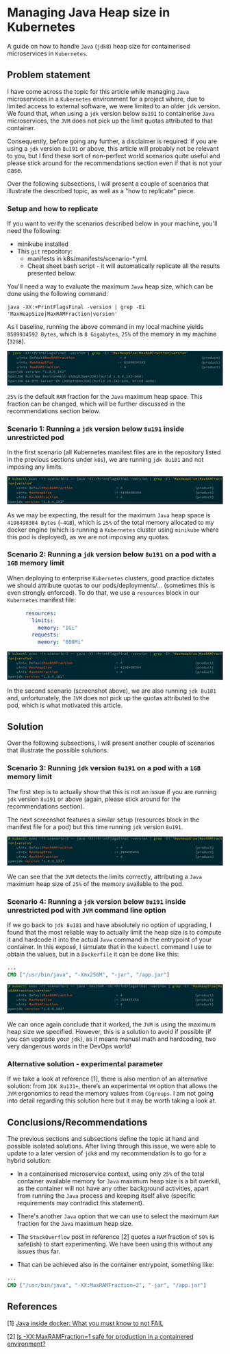 # Managing Java Heap size in Kubernetes

A guide on how to handle `Java` (`jdk8`) heap size for containerised microservices in `Kubernetes`.

## Problem statement

I have come across the topic for this article while managing `Java` microservices in a `Kubernetes` environment for a project where, due to limited access to external software, we were limited to an older `jdk` version. We found that, when using a `jdk` version below `8u191` to containerise `Java` microservices, the `JVM` does not pick up the limit quotas attributed to that container.

Consequently, before going any further, a disclaimer is required: if you are using a `jdk` version `8u191` or above, this article will probably not be relevant to you, but I find these sort of non-perfect world scenarios quite useful and please stick around for the recommendations section even if that is not your case. 

Over the following subsections, I will present a couple of scenarios that illustrate the described topic, as well as a "how to replicate" piece.

### Setup and how to replicate

If you want to verify the scenarios described below in your machine, you'll need the following:

* minikube installed 
* This `git` repository:
    * manifests in k8s/manifests/scenario-*.yml.
    * Cheat sheet bash script -  it will automatically replicate all the results presented below.

You'll need a way to evaluate the maximum `Java` heap size, which can be done using the following command:
```
java -XX:+PrintFlagsFinal -version | grep -Ei 'MaxHeapSize|MaxRAMFraction|version'
```

As I baseline, running the above command in my local machine yields `8589934592 Bytes`, which is `8 Gigabytes`, `25%` of the memory in my machine (`32GB`). 

![](./screenshots/scenario-0.jpg)

`25%` is the default `RAM` fraction for the `Java` maximum heap space. This fraction can be changed, which will be further discussed in the recommendations section below.

### Scenario 1: Running a `jdk` version below `8u191` inside unrestricted pod

In the first scenario (all Kubernetes manifest files are in the repository listed in the previous sections under `k8s`), we are running `jdk 8u181` and not imposing any limits.

![](./screenshots/scenario-1.jpg)

As we may be expecting, the result for the maximum `Java` heap space is `4198498304 Bytes` (`~4GB`), which is `25%` of the total memory allocated to my docker engine (which is running a `Kubernetes` cluster using `minikube` where this pod is deployed), as we are not imposing any quotas.

### Scenario 2: Running a `jdk` version below `8u191` on a pod with a `1GB` memory limit

When deploying to enterprise `Kubernetes` clusters, good practice dictates we should attribute quotas to our pods/deployments/... (sometimes this is even strongly enforced). To do that, we use a `resources` block in our `Kubernetes` manifest file:

```yaml
      resources:
        limits:
          memory: "1Gi"
        requests:
          memory: "600Mi"
```

![](./screenshots/scenario-2.jpg)

In the second scenario (screenshot above), we are also running `jdk 8u181` and, unfortunately, the `JVM` does not pick up the quotas attributed to the pod, which is what motivated this article.

## Solution

Over the following subsections, I will present another couple of scenarios that illustrate the possible solutions.

### Scenario 3: Running `jdk` version `8u191` on a pod with a `1GB` memory limit

The first step is to actually show that this is not an issue if you are running `jdk` version `8u191` or above (again, please stick around for the recommendations section).

The next screenshot features a similar setup (resources block in the manifest file for a pod) but this time running `jdk` version `8u191`.

![](./screenshots/scenario-3.jpg)

We can see that the `JVM` detects the limits correctly, attributing a `Java` maximum heap size of `25%` of the memory available to the pod.

### Scenario 4: Running a `jdk` version below `8u191` inside unrestricted pod with `JVM` command line option

If we go back to `jdk 8u181` and have absolutely no option of upgrading, I found that the most reliable way to actually limit the heap size is to compute it and hardcode it into the actual `Java` command in the entrypoint of your container. In this exposé, I simulate that in the `kubectl` command I use to obtain the values, but in a `Dockerfile` it can be done like this:

```dockerfile
...
CMD ["/usr/bin/java", "-Xmx256M", "-jar", "/app.jar"]
```

![](./screenshots/scenario-4.jpg)

We can once again conclude that it worked, the `JVM` is using the maximum heap size we specified. However, this is a solution to avoid if possible (if you can upgrade your `jdk`), as it means manual math and hardcoding, two very dangerous words in the DevOps world!

### Alternative solution - experimental parameter

If we take a look at reference [1], there is also mention of an alternative solution: from `JDK 8u131+`, there’s an  experimental `VM` option that allows the `JVM` ergonomics to read the memory values from `CGgroups`. I am not going into detail regarding this solution here but it may be worth taking a look at.

## Conclusions/Recommendations

The previous sections and subsections define the topic at hand and possible isolated solutions. After living through this issue, we were able to update to a later version of `jdk8` and my recommendation is to go for a hybrid solution:

- In a containerised microservice context, using only `25%` of the total container available memory for `Java` maximum heap size is a bit overkill, as the container will not have any other background activities, apart from running the `Java` process and keeping itself alive (specific requirements may contradict this statement). 

- There's another `Java` option that we can use to select the maximum `RAM` fraction for the `Java` maximum heap size. 

- The `StackOverflow` post in reference [2] quotes a `RAM` fraction of `50%` is safe(ish) to start experimenting. We have been using this without any issues thus far.

- That can be achieved also in the container entrypoint, something like:

```dockerfile
...
CMD ["/usr/bin/java", "-XX:MaxRAMFraction=2", "-jar", "/app.jar"]
```

## References

[1] [Java inside docker: What you must know to not FAIL](https://developers.redhat.com/blog/2017/03/14/java-inside-docker/)

[2] [Is -XX:MaxRAMFraction=1 safe for production in a containered environment?](https://stackoverflow.com/questions/49854237/is-xxmaxramfraction-1-safe-for-production-in-a-containered-environment)
